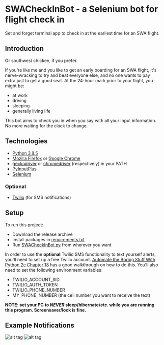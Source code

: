 # SWACheckInBot - a Selenium bot for flight check in

Set and forget terminal app to check in at the earliest time for an SWA flight.

## Introduction

Or southwest chicken, if you prefer.

If you're like me and you like to get an early boarding for an SWA flight, it's nerve-wracking to try and beat everyone else, and no one wants to pay extra just to get a good seat. At the 24-hour mark prior to your flight, you might be:
* at work
* driving
* sleeping
* generally living life

This bot aims to check you in when you say with all your input information. No more waiting for the clock to change.

## Technologies
* [Python 3.8.5](https://www.python.org/downloads/release/python-385/)
* [Mozilla Firefox](https://www.mozilla.org/en-US/firefox/new/) or [Google Chrome](https://www.google.com/chrome/)
* [geckodriver](https://github.com/mozilla/geckodriver/releases) or [chromedriver](https://chromedriver.chromium.org/downloads) (respectively) in your PATH
* [PyInputPlus](https://pyinputplus.readthedocs.io/en/latest/)
* [Selenium](https://selenium-python.readthedocs.io/)
### Optional
* [Twilio](https://pypi.org/project/twilio/) (for SMS notifications)

## Setup
To run this project:
* Download the release archive
* Install packages in [requirements.txt](https://github.com/chemicalwill/SWACheckInBot/blob/main/requirements.txt)
* Run [SWACheckInBot.py](https://github.com/chemicalwill/SWACheckInBot/blob/main/SWACheckInBot.py) from wherever you want

In order to use the **optional** Twilio SMS functionality to text yourself alerts, you'll need to set up a free Twilio account. [Automate the Boring Stuff With Python 2e Chapter 18](https://automatetheboringstuff.com/2e/chapter18/) has a good walkthrough on how to do this.
You'll also need to set the following environment variables:
* TWILIO_ACCOUNT_SID
* TWILIO_AUTH_TOKEN
* TWILIO_PHONE_NUMBER
* MY_PHONE_NUMBER (the cell number you want to receive the text)

**NOTE: set your PC to *NEVER* sleep/hibernate/etc. while you are running this program. Screensaver/lock is fine.**

## Example Notifications

![alt tag](https://i.imgur.com/cXlrKMu.png?1) ![alt tag](
https://i.imgur.com/4kIoJlb.png?1)
